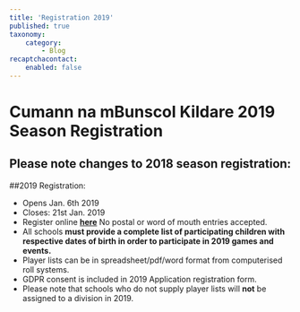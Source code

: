```yaml
---
title: 'Registration 2019'
published: true
taxonomy:
    category:
        - Blog
recaptchacontact:
    enabled: false
---
```


# Cumann na mBunscol Kildare 2019 Season Registration 
## Please note changes to 2018 season registration:

##2019 Registration: 
* Opens Jan. 6th 2019
* Closes: 21st Jan. 2019
* Register online **[here](https://goo.gl/forms/n6YIFF4fy2Oh9E0j2)** No postal or word of mouth entries accepted.
* All schools **must provide a complete list of participating children with respective dates of birth in order to participate in 2019 games and events.**
* Player lists can be in spreadsheet/pdf/word format from computerised roll systems. 
* GDPR consent is included in 2019 Application registration form.
* Please note that schools who do not supply player lists will **not** be assigned to a division in 2019.

